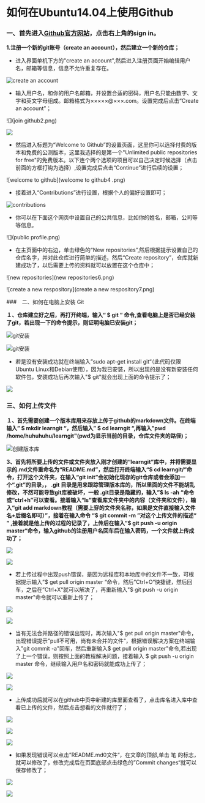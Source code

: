 # 如何在Ubuntu14.04上使用Github

### 一、首先进入[Github官方网站](https://github.com/)，点击右上角的sign in。

**1.注册一个新的git账号（create an account），然后建立一个新的仓库；**

* 进入界面单机下方的"create an account",然后进入注册页面开始编辑用户名，邮箱等信息，信息不允许重复存在。

![create an account](github注册1.png)

* 输入用户名，和你的用户名邮箱，并设置合适的密码，用户名只能由数字、文字和英文字母组成。邮箱格式为×××××@×××.com。设置完成后点击“Create an account”；

![](join github2.png)


![](joingithub3.png)

* 然后进入标题为“Welcome to Github”的设置页面，这里你可以选择付费的版本和免费的公测版本，这里我选择的是第一个"Unlimited public repositories for free"的免费版本。以下连个两个选项的项目可以自己决定时候选择（点击前面的方框打钩为选择）,设置完成后点击“Continue”进行后续的设置；

![welcome to github](welcome to github4 .png)

* 接着进入“Contributions”进行设置，根据个人的偏好设置即可；

![contributions](contributions5.png)

* 你可以在下面这个网页中设置自己的公共信息，比如你的姓名，邮箱，公司等等信息。

![](public profile.png)

* 在主页面中的右边，单击绿色的“New repositories”,然后根据提示设置自己的仓库名字，并对此仓库进行简单的描述，然后“Create repository”，仓库就新建成功了，以后需要上传的资料就可以放置在这个仓库中；

![new repositories](new repositories6.png)


![create a new respository](create a new respository7.png)

###　二、如何在电脑上安装 Git

**１、仓库建立好之后，再打开终端，输入“ $ git ” 命令,查看电脑上是否已经安装了git，若出现一下的命令提示，则证明电脑已安装git；**

![git安装](git安装8.png)

![git安装](git安装9.png)

* 若是没有安装成功就在终端输入”sudo apt-get install git“（此代码仅限Ubuntu Linux和Debian使用），因为我已安装，所以出现的是没有新安装任何软件包，安装成功后再次输入"$ git"就会出现上面的命令提示了；

![](git安装10.png)

### 三、如何上传文件

**１、首先需要创建一个版本库用来存放上传于github的markdown文件。在终端输入” $ mkdir learngit “，然后输入” $ cd learngit “,再输入"pwd /home/huhuhuhu/learngit"(pwd为显示当前的目录，仓库文件夹的路径)；**

![创建版本库](创建库.png)

**3、首先将所要上传的文件或文件夹放入刚才创建的“learngit”库中，并将需要显示的.md文件重命名为“README.md”，然后打开终端输入“$ cd learngit/”命令，打开这个文件夹，在输入“git init”会初始化现存的git仓库或者会添加一个“.git”的目录，， .git 目录是用来跟踪管理版本库的，所以里面的文件不能胡乱修改，不然可能导致git库被破坏，一般 .git目录是隐藏的，输入”$ ls -ah “命令或“ctrl+h”可以查看。接着输入“ls”查看库文件夹中的内容（文件夹和文件），输入“git add markdown教程（需要上穿的文件夹名称，如果是文件直接输入文件名+后缀名即可）”，接着在输入命令 “$ git commit -m ”对这个上传文件的描述“ ” ,接着就是他上传的过程的记录了，上传后在输入”$ git push -u origin master“命令，输入github的注册用户名回车后在输入密码，一个文件就上传成功了；**

![](git上传文件11.png)

![](git上传文件12.png)

* 若上传过程中出现push错误，是因为远程库和本地库中的文件不一致，可根据提示输入”$ get pull origin master “命令，然后”Ctrl+O“快捷键，然后回车，之后在”Ctrl+X“就可以解决了，再重新输入"$ git push -u origin master"命令就可以重新上传了；

![](git错误2.png)

![](git错误19.png)

* 当有无法合并路径的错误出现时，再次输入"$ get pull origin master"命令，出现错误提示"pull不可用，尚有未合并的文件“，根据错误解决方案在终端输入"git commit -a"回车，然后重新输入$ get pull origin master"命令,若出现了上一个错误，则按照上面的教程解决问题，接着输入 $ git push -u origin master 命令，继续输入用户名和密码就能成功上传了；

![](错误3.png)

![](错误4.png)



* 上传成功后就可以在github中页中新建的库里面查看了，点击库名进入库中查看已上传的文件，然后点击想看的文件就行了；

![](git上传成功15.png)

![](git上传成功14.png)

![](git上传成功16.png)

* 如果发现错误可以点击”README.md0文件“，在文章的顶部,单击 笔 的标志，就可以修改了，修改完成后在页面底部点击绿色的”Commit changes“就可以保存修改了；

![](git上传成功13.png)

![](git修改17.png)

